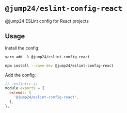 # `@jump24/eslint-config-react`
@jump24 ESLint config for React projects

## Usage

Install the config:
```bash
yarn add -D @jump24/eslint-config-react
```

```bash
npm install --save-dev @jump24/eslint-config-react
```

Add the config:
```js
// .eslintrc.js
module.exports = {
  extends: [
    '@jump24/eslint-config-react',
  ],
};
```

